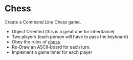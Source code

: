 # Chess

Create a Command Line Chess game.

- Object Oriented (this is a great one for inheritance)
- Two players (each person will have to pass the keyboard)
- Obey the rules of [chess](http://en.wikipedia.org/wiki/Chess).
- Re-Draw an ASCII-board for each turn.
- Implement a game timer for each player
